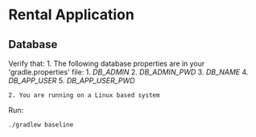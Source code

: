 # Rental Application


## Database

Verify that:
    1. The following database properties are in your 'gradle.properties' file:
        1. _DB_ADMIN_
        2. _DB_ADMIN_PWD_
        3. _DB_NAME_
        4. _DB_APP_USER_
        5. _DB_APP_USER_PWD_

    2. You are running on a Linux based system

Run:

    ./gradlew baseline
